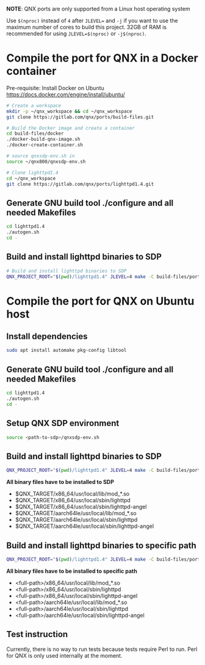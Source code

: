 **NOTE**: QNX ports are only supported from a Linux host operating system

Use `$(nproc)` instead of `4` after `JLEVEL=` and `-j` if you want to use the maximum number of cores to build this project.
32GB of RAM is recommended for using `JLEVEL=$(nproc)` or `-j$(nproc)`.

# Compile the port for QNX in a Docker container

Pre-requisite: Install Docker on Ubuntu https://docs.docker.com/engine/install/ubuntu/
```bash
# Create a workspace
mkdir -p ~/qnx_workspace && cd ~/qnx_workspace
git clone https://gitlab.com/qnx/ports/build-files.git

# Build the Docker image and create a container
cd build-files/docker
./docker-build-qnx-image.sh
./docker-create-container.sh

# source qnxsdp-env.sh in
source ~/qnx800/qnxsdp-env.sh

# Clone lighttpd1.4
cd ~/qnx_workspace
git clone https://gitlab.com/qnx/ports/lighttpd1.4.git
```

## Generate GNU build tool ./configure and all needed Makefiles

```bash
cd lighttpd1.4
./autogen.sh
cd -
```

## Build and install lighttpd binaries to SDP

```bash
# Build and install lighttpd binaries to SDP
QNX_PROJECT_ROOT="$(pwd)/lighttpd1.4" JLEVEL=4 make -C build-files/ports/lighttpd1.4  install
```

# Compile the port for QNX on Ubuntu host

## Install dependencies

```bash
sudo apt install automake pkg-config libtool
```

## Generate GNU build tool ./configure and all needed Makefiles

```bash
cd lighttpd1.4
./autogen.sh
cd -
```

## Setup QNX SDP environment

```bash
source <path-to-sdp>/qnxsdp-env.sh
```

## Build and install lighttpd binaries to SDP

```bash
QNX_PROJECT_ROOT="$(pwd)/lighttpd1.4" JLEVEL=4 make -C build-files/ports/lighttpd1.4  install
```

**All binary files have to be installed to SDP**

* $QNX_TARGET/x86_64/usr/local/lib/mod_*.so
* $QNX_TARGET/x86_64/usr/local/sbin/lighttpd
* $QNX_TARGET/x86_64/usr/local/sbin/lighttpd-angel
* $QNX_TARGET/aarch64le/usr/local/lib/mod_*.so
* $QNX_TARGET/aarch64le/usr/local/sbin/lighttpd
* $QNX_TARGET/aarch64le/usr/local/sbin/lighttpd-angel

## Build and install lighttpd binaries to specific path

```bash
QNX_PROJECT_ROOT="$(pwd)/lighttpd1.4" JLEVEL=4 make -C build-files/ports/lighttpd1.4  install USE_INSTALL_ROOT=true INSTALL_ROOT_nto=<full-path>
```

**All binary files have to be installed to specific path**

* \<full-path\>/x86_64/usr/local/lib/mod_*.so
* \<full-path\>/x86_64/usr/local/sbin/lighttpd
* \<full-path\>/x86_64/usr/local/sbin/lighttpd-angel
* \<full-path\>/aarch64le/usr/local/lib/mod_*.so
* \<full-path\>/aarch64le/usr/local/sbin/lighttpd
* \<full-path\>/aarch64le/usr/local/sbin/lighttpd-angel

## Test instruction

Currently, there is no way to run tests because tests require Perl to run. Perl for QNX is only used internally at the moment.
